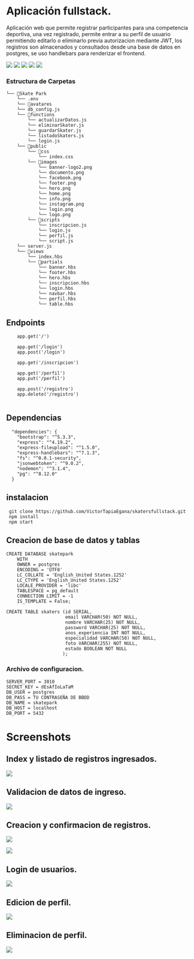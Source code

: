 
# Aplicación fullstack.

 Aplicación web que permite registrar participantes para una competencia deportiva, una vez registrado, permite entrar a su perfil de usuario permitiendo editarlo o eliminarlo previa autorizacion mediante JWT, los registros son almacenados y consultados desde una base de datos en postgres, se uso handlebars para renderizar el frontend.


![](https://img.shields.io/badge/Node.js-5FA04E.svg?style=for-the-badge&logo=nodedotjs&logoColor=white) ![](https://img.shields.io/badge/Express-000000.svg?style=for-the-badge&logo=Express&logoColor=white) ![](https://img.shields.io/badge/Bootstrap-7952B3.svg?style=for-the-badge&logo=Bootstrap&logoColor=white) ![](https://img.shields.io/badge/JavaScript-F7DF1E.svg?style=for-the-badge&logo=JavaScript&logoColor=black)
![](https://img.shields.io/badge/Handlebars.js-000000.svg?style=for-the-badge&logo=handlebarsdotjs&logoColor=white)

### Estructura de Carpetas
```
└── 📁Skate Park
    └── .env    
    └── 📁avatares   
    └── db_config.js
    └── 📁functions
        └── actualizarDatos.js
        └── eliminarSkater.js
        └── guardarSkater.js
        └── listadoSkaters.js
        └── login.js    
    └── 📁public
        └── 📁css
            └── index.css
        └── 📁images
            └── banner-logo2.png            
            └── documento.png
            └── facebook.png
            └── footer.png
            └── hero.png
            └── home.png
            └── info.png
            └── instagram.png
            └── login.png
            └── logo.png
        └── 📁scripts
            └── inscripcion.js
            └── login.js
            └── perfil.js
            └── script.js
    └── server.js
    └── 📁views
        └── index.hbs
        └── 📁partials
            └── banner.hbs
            └── footer.hbs
            └── hero.hbs
            └── inscripcion.hbs
            └── login.hbs
            └── navbar.hbs
            └── perfil.hbs
            └── table.hbs
```

## Endpoints
```
    app.get('/')

    app.get('/login')
    app.post('/login')

    app.get('/inscripcion')

    app.get('/perfil')
    app.put('/perfil')

    app.post('/registro')
    app.delete('/registro')


```


## Dependencias
```
  "dependencies": {
    "bootstrap": "^5.3.3",
    "express": "^4.19.2",
    "express-fileupload": "^1.5.0",
    "express-handlebars": "^7.1.3",
    "fs": "^0.0.1-security",
    "jsonwebtoken": "^9.0.2",
    "nodemon": "^3.1.4",
    "pg": "^8.12.0"
  }
```

## instalacion

```
 git clone https://github.com/VictorTapiaEgana/skatersfullstack.git
 npm install
 npm start
```

## Creacion de base de datos y tablas
```
CREATE DATABASE skatepark
    WITH
    OWNER = postgres
    ENCODING = 'UTF8'
    LC_COLLATE = 'English_United States.1252'
    LC_CTYPE = 'English_United States.1252'
    LOCALE_PROVIDER = 'libc'
    TABLESPACE = pg_default
    CONNECTION LIMIT = -1
    IS_TEMPLATE = False;
```
```
CREATE TABLE skaters (id SERIAL, 
					  email VARCHAR(50) NOT NULL, 
					  nombre VARCHAR(25) NOT NULL, 
					  password VARCHAR(25) NOT NULL, 
					  anos_experiencia INT NOT NULL, 
					  especialidad VARCHAR(50) NOT NULL, 
					  foto VARCHAR(255) NOT NULL, 
					  estado BOOLEAN NOT NULL
					 );
```

### Archivo de configuracion.

```
SERVER_PORT = 3010
SECRET_KEY = dEsAfIoLaTaM
DB_USER = postgres
DB_PASS = TU CONTRASEÑA DE BBDD
DB_NAME = skatepark
DB_HOST = localhost
DB_PORT = 5432

```
# Screenshots
## Index y listado de registros ingresados.
![](https://raw.githubusercontent.com/VictorTapiaEgana/skatersfullstack/master/github/index.png)

## Validacion de datos de ingreso.
![](https://raw.githubusercontent.com/VictorTapiaEgana/skatersfullstack/master/github/registro2.png)

## Creacion y confirmacion de registros.
![](https://raw.githubusercontent.com/VictorTapiaEgana/skatersfullstack/master/github/registro.png)

![](https://raw.githubusercontent.com/VictorTapiaEgana/skatersfullstack/master/github/tooltip.png)

## Login de usuarios.
![](https://raw.githubusercontent.com/VictorTapiaEgana/skatersfullstack/master/github/login.png)

## Edicion de perfil.
![](https://raw.githubusercontent.com/VictorTapiaEgana/skatersfullstack/master/github/edicion.png)

## Eliminacion de perfil.
![](https://raw.githubusercontent.com/VictorTapiaEgana/skatersfullstack/master/github/eliminar.png)




